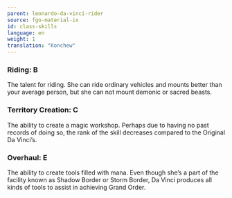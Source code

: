 ```yaml
---
parent: leonardo-da-vinci-rider
source: fgo-material-ix
id: class-skills
language: en
weight: 1
translation: "Konchew"
---
```


### Riding: B

The talent for riding. She can ride ordinary vehicles and mounts better than your average person, but she can not mount demonic or sacred beasts.

### Territory Creation: C

The ability to create a magic workshop.
Perhaps due to having no past records of doing so, the rank of the skill decreases compared to the Original Da Vinci’s.

### Overhaul: E

The ability to create tools filled with mana.
Even though she’s a part of the facility known as Shadow Border or Storm Border, Da Vinci produces all kinds of tools to assist in achieving Grand Order.
